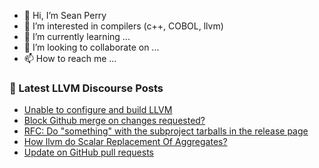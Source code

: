 - 👋 Hi, I’m Sean Perry
- 👀 I’m interested in compilers (c++, COBOL, llvm)
- 🌱 I’m currently learning ...
- 💞️ I’m looking to collaborate on ...
- 📫 How to reach me ...

<!---
s66perry/s66perry is a ✨ special ✨ repository because its `README.md` (this file) appears on your GitHub profile.
You can click the Preview link to take a look at your changes.
--->
### 📕 Latest LLVM Discourse Posts

<!-- DISCOURSE-LLVM:START -->
- [Unable to configure and build LLVM](https://discourse.llvm.org/t/unable-to-configure-and-build-llvm/75054#post_1)
- [Block Github merge on changes requested?](https://discourse.llvm.org/t/block-github-merge-on-changes-requested/74994#post_19)
- [RFC: Do &quot;something&quot; with the subproject tarballs in the release page](https://discourse.llvm.org/t/rfc-do-something-with-the-subproject-tarballs-in-the-release-page/75024#post_7)
- [How llvm do Scalar Replacement Of Aggregates?](https://discourse.llvm.org/t/how-llvm-do-scalar-replacement-of-aggregates/75052#post_1)
- [Update on GitHub pull requests](https://discourse.llvm.org/t/update-on-github-pull-requests/71540?page=8#post_158)
<!-- DISCOURSE-LLVM:END -->
